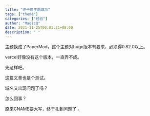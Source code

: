 ```yaml
---
title: "终于换主题成功"
tags: ["theme"]
categories: ["经验"]
author: "MagicQ"
date: 2021-11-25T00:01:21+08:00
description: " "
---
```


主题换成了PaperMod，这个主题对hugo版本有要求，必须得0.82.0以上。

vercel好像没有这个版本，一直弄不成。

先这样吧。

这篇文章也是个测试。

域名又出现问题了吗？

怎么回事？

原来CNAME要大写，终于扎到问题了 。
